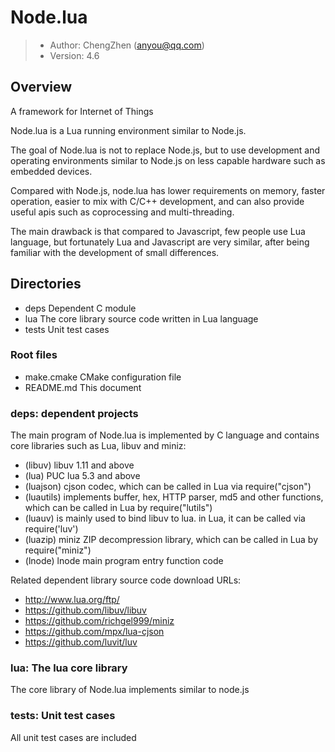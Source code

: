 # Node.lua

> - Author: ChengZhen (anyou@qq.com)
> - Version: 4.6

## Overview

A framework for Internet of Things

Node.lua is a Lua running environment similar to Node.js.

The goal of Node.lua is not to replace Node.js, but to use development and operating environments similar to Node.js on less capable hardware such as embedded devices.

Compared with Node.js, node.lua has lower requirements on memory, faster operation, easier to mix with C/C++ development, and can also provide useful apis such as coprocessing and multi-threading.

The main drawback is that compared to Javascript, few people use Lua language, but fortunately Lua and Javascript are very similar, after being familiar with the development of small differences.

## Directories

- deps      Dependent C module
- lua       The core library source code written in Lua language
- tests     Unit test cases

### Root files

- make.cmake    CMake configuration file
- README.md     This document

### deps: dependent projects

The main program of Node.lua is implemented by C language and contains core libraries such as Lua, libuv and miniz:

- (libuv) libuv 1.11 and above
- (lua) PUC lua 5.3 and above
- (luajson) cjson codec, which can be called in Lua via require("cjson")
- (luautils) implements buffer, hex, HTTP parser, md5 and other functions, which can be called in Lua by require("lutils")
- (luauv) is mainly used to bind libuv to lua. in Lua, it can be called via require('luv')
- (luazip) miniz ZIP decompression library, which can be called in Lua by require("miniz")
- (lnode) lnode main program entry function code

Related dependent library source code download URLs:

- http://www.lua.org/ftp/
- https://github.com/libuv/libuv
- https://github.com/richgel999/miniz
- https://github.com/mpx/lua-cjson
- https://github.com/luvit/luv

### lua: The lua core library

The core library of Node.lua implements similar to node.js

### tests: Unit test cases

All unit test cases are included
